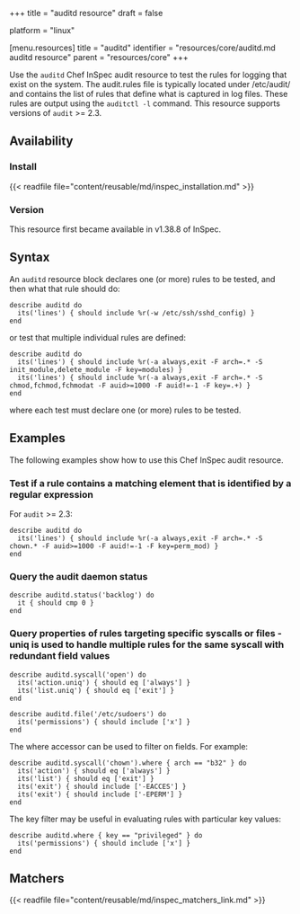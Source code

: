 +++
title = "auditd resource"
draft = false

platform = "linux"

[menu.resources]
    title = "auditd"
    identifier = "resources/core/auditd.md auditd resource"
    parent = "resources/core"
+++

Use the `auditd` Chef InSpec audit resource to test the rules for logging that exist on the system. The audit.rules file is typically located under /etc/audit/ and contains the list of rules that define what is captured in log files. These rules are output using the `auditctl -l` command. This resource supports versions of `audit` >= 2.3.

## Availability

### Install

{{< readfile file="content/reusable/md/inspec_installation.md" >}}

### Version

This resource first became available in v1.38.8 of InSpec.

## Syntax

An `auditd` resource block declares one (or more) rules to be tested, and then what that rule should do:

    describe auditd do
      its('lines') { should include %r(-w /etc/ssh/sshd_config) }
    end

or test that multiple individual rules are defined:

    describe auditd do
      its('lines') { should include %r(-a always,exit -F arch=.* -S init_module,delete_module -F key=modules) }
      its('lines') { should include %r(-a always,exit -F arch=.* -S chmod,fchmod,fchmodat -F auid>=1000 -F auid!=-1 -F key=.+) }
    end

where each test must declare one (or more) rules to be tested.

## Examples

The following examples show how to use this Chef InSpec audit resource.

### Test if a rule contains a matching element that is identified by a regular expression

For `audit` >= 2.3:

    describe auditd do
      its('lines') { should include %r(-a always,exit -F arch=.* -S chown.* -F auid>=1000 -F auid!=-1 -F key=perm_mod) }
    end

### Query the audit daemon status

    describe auditd.status('backlog') do
      it { should cmp 0 }
    end

### Query properties of rules targeting specific syscalls or files - uniq is used to handle multiple rules for the same syscall with redundant field values

    describe auditd.syscall('open') do
      its('action.uniq') { should eq ['always'] }
      its('list.uniq') { should eq ['exit'] }
    end

    describe auditd.file('/etc/sudoers') do
      its('permissions') { should include ['x'] }
    end

The where accessor can be used to filter on fields. For example:

    describe auditd.syscall('chown').where { arch == "b32" } do
      its('action') { should eq ['always'] }
      its('list') { should eq ['exit'] }
      its('exit') { should include ['-EACCES'] }
      its('exit') { should include ['-EPERM'] }
    end

The key filter may be useful in evaluating rules with particular key values:

    describe auditd.where { key == "privileged" } do
      its('permissions') { should include ['x'] }
    end

## Matchers

{{< readfile file="content/reusable/md/inspec_matchers_link.md" >}}
